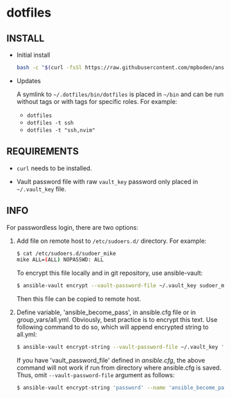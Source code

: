 # dotfiles

## INSTALL

- Initial install
    ```sh
    bash -c "$(curl -fsSl https://raw.githubusercontent.com/mpboden/ansible/master/bin/dotfiles)"
    ```
- Updates

    A symlink to `~/.dotfiles/bin/dotfiles` is placed in `~/bin` and can be run
    without tags or with tags for specific roles. For example:

  - `dotfiles`
  - `dotfiles -t ssh`
  - `dotfiles -t "ssh,nvim"`

## REQUIREMENTS

- `curl` needs to be installed.

- Vault password file with raw `vault_key` password only placed in `~/.vault_key` file.

## INFO

For passwordless login, there are two options:

1. Add file on remote host to `/etc/sudoers.d/` directory. For example:
    ```sh
    $ cat /etc/sudoers.d/sudoer_mike
    mike ALL=(ALL) NOPASSWD: ALL
    ```
  
    To encrypt this file locally and in git repository, use ansible-vault:
    ```sh
    $ ansible-vault encrypt --vault-password-file ~/.vault_key sudoer_mike
    ```
  
    Then this file can be copied to remote host.
  
2. Define variable, 'ansible_become_pass', in ansible.cfg file or in
  group_vars/all.yml. Obviously, best practice is to encrypt this text.
  Use following command to do so, which will append encrypted string to all.yml:

    ```sh
    $ ansible-vault encrypt-string --vault-password-file ~/.vault_key 'password' --name 'ansible_become_pass' >> group_vars/all.yml
    ```
    
    If you have 'vault_password_file' defined in *ansible.cfg*, the above command
    will not work if run from directory where ansible.cfg is saved. Thus, omit
    `--vault-password-file` argument as follows:
    
    ```sh
    $ ansible-vault encrypt-string 'password' --name 'ansible_become_pass' >> group_vars/all.yml
    ```

